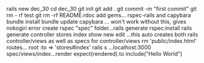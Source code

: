 rails new dec_30
cd dec_30
git init
git add .
git commit -m "first commit"
git rm - rf test
git rm -rf README.rdoc
add gems... rspec-rails and capybara
bundle install
bundle update capybara ... won't work without this, gives nokogiri error
create rspec "spec" folder...rails generate rspec:install
rails generate controller stores index show new edit ...this auto creates both rails controller/views as well as specs for controller/views
rm 'public/index.html'
routes... root :to => 'stores#index'
rails s ...localhost:3000
spec/views/index...render
    expect(rendered).to include("Hello World")

